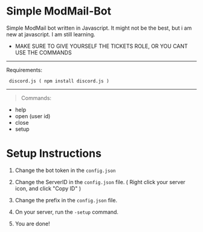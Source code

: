 # Simple ModMail-Bot

Simple ModMail bot written in Javascript.
It might not be the best, but i am new at javascript. I am still learning.

* MAKE SURE TO GIVE YOURSELF THE TICKETS ROLE, OR YOU CANT USE THE COMMANDS


--------------------

 Requirements:
```
 discord.js ( npm install discord.js )
```


--------------------

> Commands:

- help
- open (user id)
- close
- setup 

# Setup Instructions


1. Change the bot token in the ```config.json```

2. Change the ServerID in the ```config.json``` file. ( Right click your server icon, and click "Copy ID" )

3. Change the prefix in the ```config.json``` file.

4. On your server, run the ```-setup``` command. 

5. You are done!
